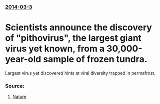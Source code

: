 ### [2014-03-3](/news/2014/03/3/index.md)

# Scientists announce the discovery of "pithovirus", the largest giant virus yet known, from a 30,000-year-old sample of frozen tundra. 

Largest virus yet discovered hints at viral diversity trapped in permafrost.


### Source:

1. [Nature](http://www.nature.com/news/giant-virus-resurrected-from-30-000-year-old-ice-1.14801#/b4)

